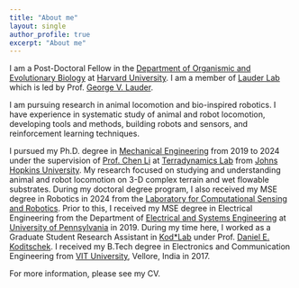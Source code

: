 ```yaml
---
title: "About me"
layout: single
author_profile: true
excerpt: "About me"
---
```


I am a Post-Doctoral Fellow in the [Department of Organismic and Evolutionary Biology](https://www.oeb.harvard.edu/) at [Harvard University](https://www.harvard.edu/). I am a member of [Lauder Lab](https://sites.harvard.edu/glauder/) which is led by Prof. [George V. Lauder](https://www.oeb.harvard.edu/people/george-v-lauder). 

I am pursuing research in animal locomotion and bio-inspired robotics. I have experience in systematic study of animal and robot locomotion, developing tools and methods, building robots and sensors, and reinforcement learning techniques.

I pursued my Ph.D. degree in [Mechanical Engineering](https://me.jhu.edu/) from 2019 to 2024 under the supervision of [Prof. Chen Li](https://engineering.jhu.edu/faculty/chen-li/) at [Terradynamics Lab](https://li.me.jhu.edu/) from [Johns Hopkins University](https://www.jhu.edu/). My research focused on studying and understanding animal and robot locomotion on 3-D complex terrain and wet flowable substrates. During my doctoral degree program, I also received my MSE degree in Robotics in 2024 from the [Laboratory for Computational Sensing and Robotics](https://lcsr.jhu.edu/). Prior to this, I received my MSE degree in Electrical Engineering from the Department of [Electrical and Systems Engineering](https://www.ese.upenn.edu/) at [University of Pennsylvania](https://www.upenn.edu/) in 2019. During my time here, I worked as a Graduate Student Research Assistant in [Kod*Lab](https://kodlab.seas.upenn.edu/) under Prof. [Daniel E. Koditschek](https://kodlab.seas.upenn.edu/kod/). I received my B.Tech degree in Electronics and Communication Engineering from [VIT University](https://vit.ac.in/), Vellore, India in 2017.     

For more information, please see my CV.
